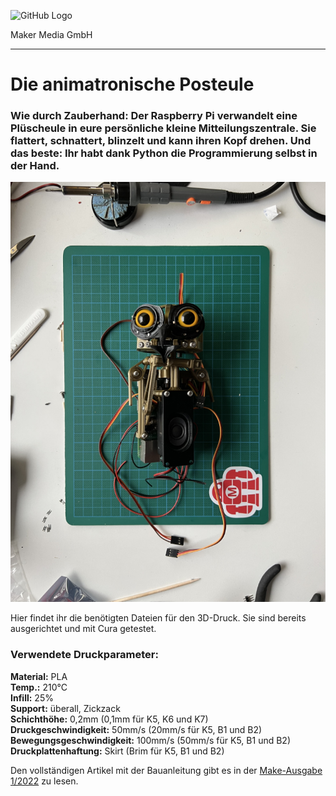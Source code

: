 ![GitHub Logo](http://www.heise.de/make/icons/make_logo.png)

Maker Media GmbH
*** 

# Die animatronische Posteule

### Wie durch Zauberhand: Der Raspberry Pi verwandelt eine Plüscheule in eure persönliche kleine Mitteilungszentrale. Sie flattert, schnattert, blinzelt und kann ihren Kopf drehen. Und das beste: Ihr habt dank Python die Programmierung selbst in der Hand. 

![Picture](https://github.com/MakeMagazinDE/Posteule/blob/main/posteule.png)

Hier findet ihr die benötigten Dateien für den 3D-Druck. Sie sind bereits ausgerichtet und mit Cura getestet. 

### Verwendete Druckparameter:
<b>Material:</b> PLA <br>
<b>Temp.:</b> 210°C <br>
<b>Infill:</b> 25% <br>
<b>Support:</b> überall, Zickzack <br>
<b>Schichthöhe:</b> 0,2mm (0,1mm für K5, K6 und K7) <br>
<b>Druckgeschwindigkeit:</b> 50mm/s (20mm/s für K5, B1 und B2) <br>
<b>Bewegungsgeschwindigkeit:</b> 100mm/s (50mm/s für K5, B1 und B2) <br>
<b>Druckplattenhaftung:</b> Skirt (Brim für K5, B1 und B2) <br>


Den vollständigen Artikel mit der Bauanleitung gibt es in der [Make-Ausgabe 1/2022](https://www.heise.de/select/make/2022/1/2135511401796522217) zu lesen. 
